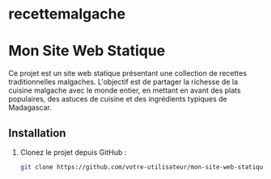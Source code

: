 # recettemalgache
# Mon Site Web Statique

Ce projet est un site web statique présentant une collection de recettes traditionnelles malgaches. L'objectif est de partager la richesse de la cuisine malgache avec le monde entier, en mettant en avant des plats populaires, des astuces de cuisine et des ingrédients typiques de Madagascar.

## Installation

1. Clonez le projet depuis GitHub :
   ```bash
   git clone https://github.com/votre-utilisateur/mon-site-web-statique.git
